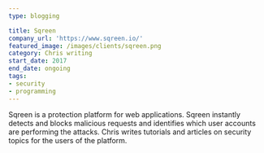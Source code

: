 ```yaml
---
type: blogging

title: Sqreen
company_url: 'https://www.sqreen.io/'
featured_image: /images/clients/sqreen.png
category: Chris writing
start_date: 2017
end_date: ongoing
tags:
- security
- programming
---
```


Sqreen is a protection platform for web applications. Sqreen instantly detects and blocks malicious requests and identifies which user accounts are performing the attacks. Chris writes tutorials and articles on security topics for the users of the platform.

